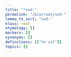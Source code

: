 ```yaml
---
title: "*sed-"
permalink: "/pie/root/sed-"
lemma_to_sort: "sed-"
klass: root
etymology: []
markers: []
synonyms: []
definitions: [["to sit"]]
topics: []
---
```

